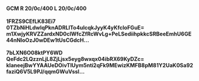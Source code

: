#### GCM R 20/0c/400 L 20/0c/400
**1FRZS9CEfLK83Ei7**<br/>**0TZbNiHLdwIqPknADRLlTo4uIcqkJyyK4yKfcIoFGuE=**<br/>**m1XwjyKRVZZardxND0clWfcZfRcWvLg+PeLSediihpkkcSRBeeEmhU6GE44nNIoOzJ0wDEw1tUsCGdcH...**<br/><br/>
**7bLXN6O08ktPY6WD**<br/>**QeFdc2LQzznLjL8ZjLjsx5eyg8wxqx04ibRX69KyDZc=**<br/>**klaneejBwYYAAUeDOivTIUym5nti2qFk9MEwizKMFB8pM81Y2UaK0Sa92faziQ6V5L9PJ/qqmGWuVssI...**